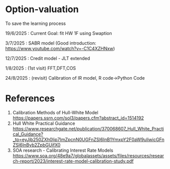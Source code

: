 # Option-valuation

To save the learning process

19/6/2025 : Current Goal: fit HW 1F using Swaption

3/7/2025 : SABR model
(Good introduction: https://www.youtube.com/watch?v=-C1C4XZHNxw)

12/7/2025 : Credit model - JLT extended

1/8/2025 : (1st visit) FFT,DFT,COS

24/8/2025 : (revisit) Calibration of IR model, R code->Python Code


# References 
1. Calibration Methods of Hull-White Model https://papers.ssrn.com/sol3/papers.cfm?abstract_id=1514192
2. Hull White Practical Guidance https://www.researchgate.net/publication/370068607_Hull_White_Practical_Guidance?_tp=eyJjb250ZXh0Ijp7ImZpcnN0UGFnZSI6InB1YmxpY2F0aW9uIiwicGFnZSI6InByb2ZpbGUifX0
3. SOA research - Calibrating Interest Rate Models https://www.soa.org/48e9a7/globalassets/assets/files/resources/research-report/2023/interest-rate-model-calibration-study.pdf
